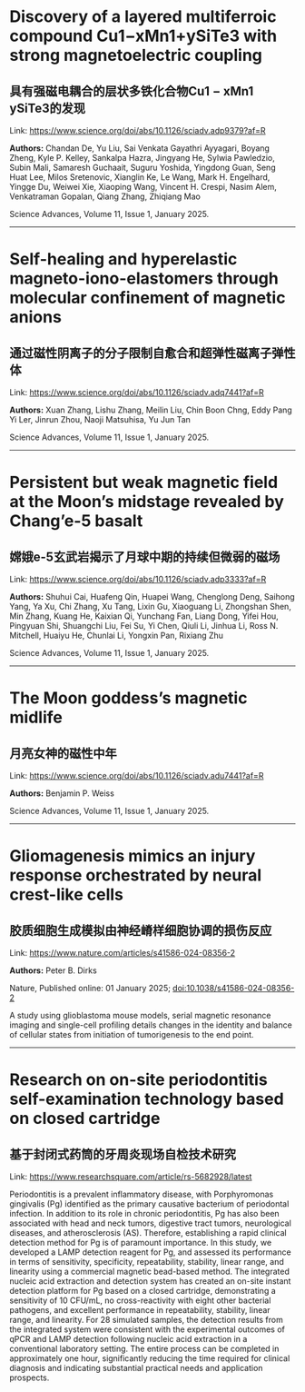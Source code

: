 # Discovery of a layered multiferroic compound Cu1−xMn1+ySiTe3 with strong magnetoelectric coupling

## 具有强磁电耦合的层状多铁化合物Cu1 − xMn1 ySiTe3的发现

Link: https://www.science.org/doi/abs/10.1126/sciadv.adp9379?af=R

**Authors:** Chandan De, Yu Liu, Sai Venkata Gayathri Ayyagari, Boyang Zheng, Kyle P. Kelley, Sankalpa Hazra, Jingyang He, Sylwia Pawledzio, Subin Mali, Samaresh Guchaait, Suguru Yoshida, Yingdong Guan, Seng Huat Lee, Milos Sretenovic, Xianglin Ke, Le Wang, Mark H. Engelhard, Yingge Du, Weiwei Xie, Xiaoping Wang, Vincent H. Crespi, Nasim Alem, Venkatraman Gopalan, Qiang Zhang, Zhiqiang Mao

Science Advances, Volume 11, Issue 1, January 2025. <br />


---
# Self-healing and hyperelastic magneto-iono-elastomers through molecular confinement of magnetic anions

## 通过磁性阴离子的分子限制自愈合和超弹性磁离子弹性体

Link: https://www.science.org/doi/abs/10.1126/sciadv.adq7441?af=R

**Authors:** Xuan Zhang, Lishu Zhang, Meilin Liu, Chin Boon Chng, Eddy Pang Yi Ler, Jinrun Zhou, Naoji Matsuhisa, Yu Jun Tan

Science Advances, Volume 11, Issue 1, January 2025. <br />


---
# Persistent but weak magnetic field at the Moon’s midstage revealed by Chang’e-5 basalt

## 嫦娥e-5玄武岩揭示了月球中期的持续但微弱的磁场

Link: https://www.science.org/doi/abs/10.1126/sciadv.adp3333?af=R

**Authors:** Shuhui Cai, Huafeng Qin, Huapei Wang, Chenglong Deng, Saihong Yang, Ya Xu, Chi Zhang, Xu Tang, Lixin Gu, Xiaoguang Li, Zhongshan Shen, Min Zhang, Kuang He, Kaixian Qi, Yunchang Fan, Liang Dong, Yifei Hou, Pingyuan Shi, Shuangchi Liu, Fei Su, Yi Chen, Qiuli Li, Jinhua Li, Ross N. Mitchell, Huaiyu He, Chunlai Li, Yongxin Pan, Rixiang Zhu

Science Advances, Volume 11, Issue 1, January 2025. <br />


---
# The Moon goddess’s magnetic midlife

## 月亮女神的磁性中年

Link: https://www.science.org/doi/abs/10.1126/sciadv.adu7441?af=R

**Authors:** Benjamin P. Weiss

Science Advances, Volume 11, Issue 1, January 2025. <br />


---
# Gliomagenesis mimics an injury response orchestrated by neural crest-like cells

## 胶质细胞生成模拟由神经嵴样细胞协调的损伤反应

Link: https://www.nature.com/articles/s41586-024-08356-2

**Authors:** Peter B. Dirks

<p>Nature, Published online: 01 January 2025; <a href="https://www.nature.com/articles/s41586-024-08356-2">doi:10.1038/s41586-024-08356-2</a></p>A study using glioblastoma mouse models, serial magnetic resonance imaging and single-cell profiling details changes in the identity and balance of cellular states from initiation of tumorigenesis to the end point.


---
# Research on on-site periodontitis self-examination technology based on closed cartridge

## 基于封闭式药筒的牙周炎现场自检技术研究

Link: https://www.researchsquare.com/article/rs-5682928/latest

Periodontitis is a prevalent inflammatory disease, with Porphyromonas gingivalis (Pg) identified as the primary causative bacterium of periodontal infection. In addition to its role in chronic periodontitis, Pg has also been associated with head and neck tumors, digestive tract tumors, neurological diseases, and atherosclerosis (AS). Therefore, establishing a rapid clinical detection method for Pg is of paramount importance. In this study, we developed a LAMP detection reagent for Pg, and assessed its performance in terms of sensitivity, specificity, repeatability, stability, linear range, and linearity using a commercial magnetic bead-based method. The integrated nucleic acid extraction and detection system has created an on-site instant detection platform for Pg based on a closed cartridge, demonstrating a sensitivity of 10 CFU/mL, no cross-reactivity with eight other bacterial pathogens, and excellent performance in repeatability, stability, linear range, and linearity. For 28 simulated samples, the detection results from the integrated system were consistent with the experimental outcomes of qPCR and LAMP detection following nucleic acid extraction in a conventional laboratory setting. The entire process can be completed in approximately one hour, significantly reducing the time required for clinical diagnosis and indicating substantial practical needs and application prospects.

